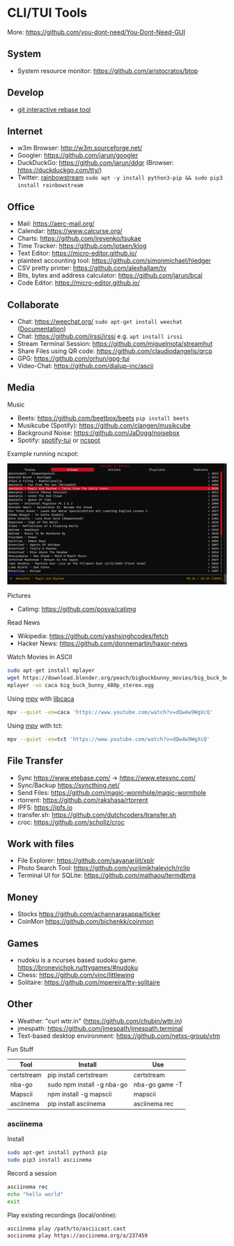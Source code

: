 # CLI/TUI Tools

More: <https://github.com/you-dont-need/You-Dont-Need-GUI>

## System

- System resource monitor: <https://github.com/aristocratos/btop>

## Develop

- [git interactive rebase tool](https://github.com/MitMaro/git-interactive-rebase-tool)

## Internet

- w3m Browser: <http://w3m.sourceforge.net/>
- Googler: <https://github.com/jarun/googler>
- DuckDuckGo: <https://github.com/jarun/ddgr> (Browser: <https://duckduckgo.com/tty/>)
- Twitter: [rainbowstream](https://github.com/orakaro/rainbowstream) `sudo apt -y install python3-pip && sudo pip3 install rainbowstream`

## Office

- Mail: <https://aerc-mail.org/>
- Calendar: <https://www.calcurse.org/>
- Charts: <https://github.com/irevenko/tsukae>
- Time Tracker: <https://github.com/jotaen/klog>
- Text Editor: <https://micro-editor.github.io/>
- plaintext accounting tool: <https://github.com/simonmichael/hledger>
- CSV pretty printer: <https://github.com/alexhallam/tv>
- Bits, bytes and address calculator: <https://github.com/jarun/bcal>
- Code Editor: <https://micro-editor.github.io/>

## Collaborate

- Chat: <https://weechat.org/> `sudo apt-get install weechat` ([Documentation](https://weechat.org/files/doc/devel/weechat_quickstart.en.html))
- Chat: <https://github.com/irssi/irssi> e.g. `apt install irssi`
- Stream Terminal Session: <https://github.com/miguelmota/streamhut>
- Share Files using QR code: <https://github.com/claudiodangelis/qrcp>
- GPG: <https://github.com/orhun/gpg-tui>
- Video-Chat: <https://github.com/dialup-inc/ascii>

## Media

Music

- Beets: <https://github.com/beetbox/beets> `pip install beets`
- Musikcube (Spotify): <https://github.com/clangen/musikcube>
- Background Noise: <https://github.com/JaDogg/noisebox>
- Spotify: [spotify-tui](https://github.com/Rigellute/spotify-tui) or [ncspot](https://github.com/hrkfdn/ncspot)

Example running ncspot:

![ncspot](_ncspot.png)

Pictures

- Catimg: <https://github.com/posva/catimg>

Read News

- Wikipedia: <https://github.com/yashsinghcodes/fetch>
- Hacker News: <https://github.com/donnemartin/haxor-news>

Watch Movies in ASCII

``` sh
sudo apt-get install mplayer
wget https://download.blender.org/peach/bigbuckbunny_movies/big_buck_bunny_480p_stereo.ogg
mplayer -vo caca big_buck_bunny_480p_stereo.ogg
```

Using [mpv](https://mpv.io/) with [libcaca](http://caca.zoy.org/wiki/libcaca)

``` sh
mpv --quiet -vo=caca 'https://www.youtube.com/watch?v=dQw4w9WgXcQ'
```

Using [mpv](https://mpv.io/) with tct:

``` sh
mpv --quiet -vo=tct 'https://www.youtube.com/watch?v=dQw4w9WgXcQ'
```

## File Transfer

- Sync <https://www.etebase.com/> -> <https://www.etesync.com/>
- Sync/Backup <https://syncthing.net/>
- Send Files: <https://github.com/magic-wormhole/magic-wormhole>
- rtorrent: <https://github.com/rakshasa/rtorrent>
- IPFS: <https://ipfs.io>
- transfer.sh: <https://github.com/dutchcoders/transfer.sh>
- croc: <https://github.com/schollz/croc>

## Work with files

- File Explorer: <https://github.com/sayanarijit/xplr>
- Photo Search Tool: <https://github.com/yurijmikhalevich/rclip>
- Terminal UI for SQLite: <https://github.com/mathaou/termdbms>

## Money

- Stocks <https://github.com/achannarasappa/ticker>
- CoinMon <https://github.com/bichenkk/coinmon>

## Games

- nudoku is a ncurses based sudoku game. <https://bronevichok.ru/ttygames/#nudoku>
- Chess: <https://github.com/vinc/littlewing>
- Solitaire: <https://github.com/mpereira/tty-solitaire>

## Other

- Weather: "curl wttr.in" (<https://github.com/chubin/wttr.in>)
- jmespath: <https://github.com/jmespath/jmespath.terminal>
- Text-based desktop environment: <https://github.com/netxs-group/vtm>

Fun Stuff

| Tool       | Install                    | Use            |
|------------|----------------------------|----------------|
| certstream | pip install certstream     | certstream     |
| nba-go     | sudo npm install -g nba-go | nba-go game -T |
| Mapscii    | npm install -g mapscii     | mapscii        |
| asciinema  | pip install asciinema      | asciinema rec  |

### asciinema

Install

``` sh
sudo apt-get install python3 pip
sudo pip3 install asciinema
```

Record a session

``` sh
asciinema rec
echo "hello world"
exit
```

Play existing recordings (local/online):

``` sh
asciinema play /path/to/asciicast.cast
asciinema play https://asciinema.org/a/237459
```

